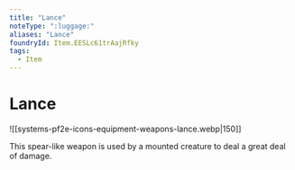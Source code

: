 ```yaml
---
title: "Lance"
noteType: ":luggage:"
aliases: "Lance"
foundryId: Item.EESLc61trAajRfky
tags:
  - Item
---
```


# Lance
![[systems-pf2e-icons-equipment-weapons-lance.webp|150]]

This spear-like weapon is used by a mounted creature to deal a great deal of damage.
